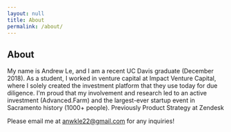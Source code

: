 ```yaml
---
layout: null
title: About
permalink: /about/
---
```


## About

My name is Andrew Le, and I am a recent UC Davis graduate (December 2018). As a student, I worked in venture capital at Impact Venture Capital, where I solely created the investment platform that they use today for due diligence. I'm proud that my involvement and research led to an active investment (Advanced.Farm) and the largest-ever startup event in Sacramento history (1000+ people). Previously Product Strategy at Zendesk

Please email me at anwkle22@gmail.com for any inquiries!
